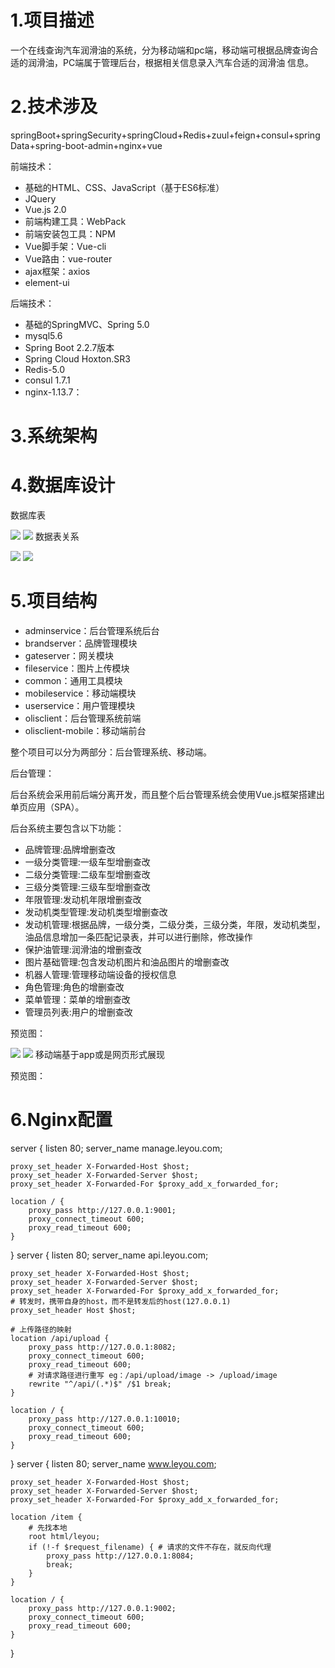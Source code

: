 # 1.项目描述
一个在线查询汽车润滑油的系统，分为移动端和pc端，移动端可根据品牌查询合适的润滑油，PC端属于管理后台，根据相关信息录入汽车合适的润滑油
信息。

# 2.技术涉及
springBoot+springSecurity+springCloud+Redis+zuul+feign+consul+springData+spring-boot-admin+nginx+vue

前端技术：

* 基础的HTML、CSS、JavaScript（基于ES6标准）
* JQuery
* Vue.js 2.0
* 前端构建工具：WebPack
* 前端安装包工具：NPM
* Vue脚手架：Vue-cli
* Vue路由：vue-router
* ajax框架：axios
* element-ui

后端技术：

* 基础的SpringMVC、Spring 5.0
* mysql5.6
* Spring Boot 2.2.7版本
* Spring Cloud Hoxton.SR3
* Redis-5.0
* consul 1.7.1
* nginx-1.13.7：

# 3.系统架构

# 4.数据库设计 
数据库表

![](imagesdesc/demo2.PNG)
![](https://github.com/HelloEath/microolisserver/raw/master/imagesdesc/demo3.PNG)
数据表关系

![](https://github.com/HelloEath/microolisserver/raw/master/imagesdesc/demo4.PNG)
![](https://github.com/HelloEath/microolisserver/raw/master/imagesdesc/demo5.PNG)
# 5.项目结构
* adminservice：后台管理系统后台
* brandserver：品牌管理模块
* gateserver：网关模块
* fileservice：图片上传模块
* common：通用工具模块
* mobileservice：移动端模块
* userservice：用户管理模块
* olisclient：后台管理系统前端
* olisclient-mobile：移动端前台

整个项目可以分为两部分：后台管理系统、移动端。

后台管理：

后台系统会采用前后端分离开发，而且整个后台管理系统会使用Vue.js框架搭建出单页应用（SPA）。

后台系统主要包含以下功能：
* 品牌管理:品牌增删查改
* 一级分类管理:一级车型增删查改
* 二级分类管理:二级车型增删查改
* 三级分类管理:三级车型增删查改
* 年限管理:发动机年限增删查改
* 发动机类型管理:发动机类型增删查改
* 发动机管理:根据品牌，一级分类，二级分类，三级分类，年限，发动机类型，油品信息增加一条匹配记录表，并可以进行删除，修改操作
* 保护油管理:润滑油的增删查改
* 图片基础管理:包含发动机图片和油品图片的增删查改
* 机器人管理:管理移动端设备的授权信息
* 角色管理:角色的增删查改
* 菜单管理：菜单的增删查改
* 管理员列表:用户的增删查改

预览图：

![](https://github.com/HelloEath/microolisserver/raw/master/imagesdesc/demo1.PNG)
![](https://github.com/HelloEath/microolisserver/raw/master/imagesdesc/demo1.PNG)
移动端基于app或是网页形式展现

预览图：


# 6.Nginx配置
server {
	listen       80;
	server_name  manage.leyou.com;

	proxy_set_header X-Forwarded-Host $host;
	proxy_set_header X-Forwarded-Server $host;
	proxy_set_header X-Forwarded-For $proxy_add_x_forwarded_for;

	location / {
		proxy_pass http://127.0.0.1:9001;
		proxy_connect_timeout 600;
		proxy_read_timeout 600;
	}
}
server {
	listen       80;
	server_name  api.leyou.com;

	proxy_set_header X-Forwarded-Host $host;
	proxy_set_header X-Forwarded-Server $host;
	proxy_set_header X-Forwarded-For $proxy_add_x_forwarded_for;
	# 转发时，携带自身的host，而不是转发后的host(127.0.0.1)
	proxy_set_header Host $host;

	# 上传路径的映射
	location /api/upload {	
		proxy_pass http://127.0.0.1:8082;
		proxy_connect_timeout 600;
		proxy_read_timeout 600;
		# 对请求路径进行重写 eg：/api/upload/image -> /upload/image
		rewrite "^/api/(.*)$" /$1 break; 
	}
	
	location / {
		proxy_pass http://127.0.0.1:10010;
		proxy_connect_timeout 600;
		proxy_read_timeout 600;
	}
}
server {
	listen       80;
	server_name  www.leyou.com;

	proxy_set_header X-Forwarded-Host $host;
	proxy_set_header X-Forwarded-Server $host;
	proxy_set_header X-Forwarded-For $proxy_add_x_forwarded_for;
	
	location /item {
		# 先找本地
		root html/leyou;
		if (!-f $request_filename) { # 请求的文件不存在，就反向代理
			proxy_pass http://127.0.0.1:8084;
			break;
		}
	}
	
	location / {
		proxy_pass http://127.0.0.1:9002;
		proxy_connect_timeout 600;
		proxy_read_timeout 600;
	}
}
